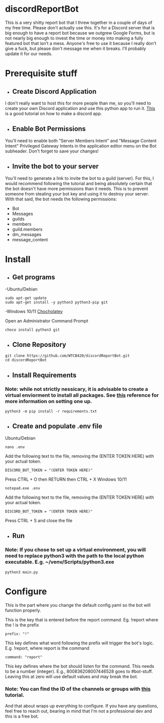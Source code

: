 # discordReportBot
This is a very shitty report bot that I threw together in a couple of days of my free time. Please don't actually use this. It's for a Discord server that is big enough to have a report bot because we outgrew Google Forms, but is not nearly big enough to invest the time or money into making a fully featured bot that isn't a mess. Anyone's free to use it because I really don't give a fuck, but please don't message me when it breaks. I'll probably update it for our needs.
# Prerequisite stuff
- ## Create Discord Application
I don't really want to host this for more people than me, so you'll need to create your own Discord application and use this python app to run it.
[This](https://www.geeksforgeeks.org/discord-bot-in-python/#) is a good tutorial on how to make a discord app.
- ## Enable Bot Permissions
You'll need to enable both "Server Members Intent" and "Message Content Intent" Privileged Gateway Intents in the application editor menu on the Bot subheader.
Don't forget to save your changes!
- ## Invite the bot to your server
You'll need to generate a link to invite the bot to a guild (server). For this, I would recommend following the tutorial and being absolutely certain that the bot doesn't have more permissions than it needs. This is to prevent someone from stealing your bot key and using it to destroy your server. With that said, the bot needs the following permissions:
- Bot
- Messages
- guilds
- members
- guild.members
- dm_messages
- message_content
# Install
- ## Get programs
-Ubuntu/Debian
```
sudo apt-get update
sudo apt-get install -y python3 python3-pip git 
```
-Windows 10/11 [Chocholatey](https://chocolatey.org/install)

Open an Administrator Command Prompt
```
choco install python3 git
```
- ## Clone Repository
```
git clone https://github.com/WTCB420/discordReportBot.git
cd discordReportBot
```
- ## Install Requirements

### Note: while not strictly nessicary, it is advisable to create a virtual enviorment to install all packages. See [this](https://docs.python.org/3/library/venv.html) reference for more information on setting one up.
```
python3 -m pip install -r requirements.txt
```
- ## Create and populate .env file
Ubuntu/Debian
```
nano .env
```
Add the following text to the file, removing the (ENTER TOKEN HERE) with your actual token.
```
DISCORD_BOT_TOKEN = "(ENTER TOKEN HERE)"
```
Press CTRL + O then RETURN then CTRL + X
Windows 10/11
```
notepad.exe .env
```
Add the following text to the file, removing the (ENTER TOKEN HERE) with your actual token.
```
DISCORD_BOT_TOKEN = "(ENTER TOKEN HERE)"
```
Press CTRL + S and close the file 

- ## Run
### Note: If you chose to set up a virtual environment, you will need to replace python3 with the path to the local python executable. E.g. ~/venv/Scripts/python3.exe 
```
python3 main.py
```
# Configure
This is the part where you change the default config.yaml so the bot will function properly. 

This is the key that is entered before the report command. Eg. !report where the ! is the prefix
```
prefix: "!"
```
This key defines what word following the prefix will trigger the bot's logic. E.g. !report, where report is the command
```
command: "report"
```
This key defines where the bot should listen for the command. This needs to be a number (integer). E.g., 800836208007446528 goes to #bot-stuff. Leaving this at zero will use default values and may break the bot.
### Note: You can find the ID of the channels or groups with [this](https://docs.statbot.net/docs/faq/general/how-find-id/) tutorial.
And that about wraps up everything to configure. If you have any questions, feel free to reach out, bearing in mind that I'm not a professional dev and this is a free bot. 
